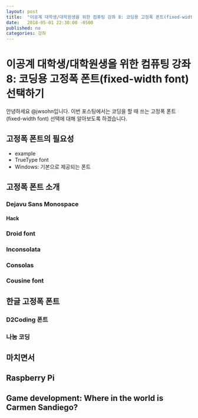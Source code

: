 ```yaml
---
layout: post
title:  "이공계 대학생/대학원생을 위한 컴퓨팅 강좌 8: 코딩용 고정폭 폰트(fixed-width font) 선택하기"
date:   2018-05-01 22:30:00 -0500
published: no
categories: 강좌
---
```


# 이공계 대학생/대학원생을 위한 컴퓨팅 강좌 8: 코딩용 고정폭 폰트(fixed-width font) 선택하기

안녕하세요 @jwsohn입니다. 이번 포스팅에서는 코딩을 할 때 쓰는 고정폭 폰트(fixed-width font)
선택에 대해 알아보도록 하겠습니다.

## 고정폭 폰트의 필요성

  * example
  * TrueType font
  * Windows: 기본으로 제공되는 폰트

## 고정폭 폰트 소개

### Dejavu Sans Monospace

#### Hack

### Droid font

### Inconsolata

### Consolas

### Cousine font

## 한글 고정폭 폰트

### D2Coding 폰트 

### 나눔 코딩

## 마치면서

## Raspberry Pi

## Game development: Where in the world is Carmen Sandiego?

## 

